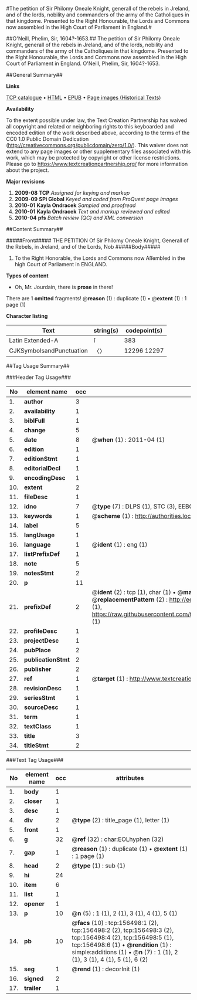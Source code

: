 #The petition of Sir Philomy Oneale Knight, generall of the rebels in Jreland, and of the lords, nobility and commanders of the army of the Catholiques in that kingdome. Presented to the Right Honourable, the Lords and Commons now assembled in the High Court of Parliament in England.#

##O'Neill, Phelim, Sir, 1604?-1653.##
The petition of Sir Philomy Oneale Knight, generall of the rebels in Jreland, and of the lords, nobility and commanders of the army of the Catholiques in that kingdome. Presented to the Right Honourable, the Lords and Commons now assembled in the High Court of Parliament in England.
O'Neill, Phelim, Sir, 1604?-1653.

##General Summary##

**Links**

[TCP catalogue](http://www.ota.ox.ac.uk/tcp/)  • 
[HTML](http://tei.it.ox.ac.uk/tcp/Texts-HTML/free/A90/A90155.html)  • 
[EPUB](http://tei.it.ox.ac.uk/tcp/Texts-EPUB/free/A90/A90155.epub) • 
[Page images (Historical Texts)](https://historicaltexts.jisc.ac.uk/eebo-99858798e)

**Availability**

To the extent possible under law, the Text Creation Partnership has waived all copyright and related or neighboring rights to this keyboarded and encoded edition of the work described above, according to the terms of the CC0 1.0 Public Domain Dedication (http://creativecommons.org/publicdomain/zero/1.0/). This waiver does not extend to any page images or other supplementary files associated with this work, which may be protected by copyright or other license restrictions. Please go to https://www.textcreationpartnership.org/ for more information about the project.

**Major revisions**

1. __2009-08__ __TCP__ *Assigned for keying and markup*
1. __2009-09__ __SPi Global__ *Keyed and coded from ProQuest page images*
1. __2010-01__ __Kayla Ondracek__ *Sampled and proofread*
1. __2010-01__ __Kayla Ondracek__ *Text and markup reviewed and edited*
1. __2010-04__ __pfs__ *Batch review (QC) and XML conversion*

##Content Summary##

#####Front#####
THE PETITION Of Sir Philomy Oneale Knight, Generall of the Rebels, in Jreland, and of the Lords, Nob
#####Body#####

1. To the Right Honorable, the Lords and Commons now Aſſembled in the high Court of Parliament in ENGLAND.

**Types of content**

  * Oh, Mr. Jourdain, there is **prose** in there!

There are 1 **omitted** fragments! 
 @__reason__ (1) : duplicate (1)  •  @__extent__ (1) : 1 page (1)

**Character listing**


|Text|string(s)|codepoint(s)|
|---|---|---|
|Latin Extended-A|ſ|383|
|CJKSymbolsandPunctuation|〈〉|12296 12297|

##Tag Usage Summary##

###Header Tag Usage###

|No|element name|occ|attributes|
|---|---|---|---|
|1.|__author__|3||
|2.|__availability__|1||
|3.|__biblFull__|1||
|4.|__change__|5||
|5.|__date__|8| @__when__ (1) : 2011-04 (1)|
|6.|__edition__|1||
|7.|__editionStmt__|1||
|8.|__editorialDecl__|1||
|9.|__encodingDesc__|1||
|10.|__extent__|2||
|11.|__fileDesc__|1||
|12.|__idno__|7| @__type__ (7) : DLPS (1), STC (3), EEBO-CITATION (1), PROQUEST (1), VID (1)|
|13.|__keywords__|1| @__scheme__ (1) : http://authorities.loc.gov/ (1)|
|14.|__label__|5||
|15.|__langUsage__|1||
|16.|__language__|1| @__ident__ (1) : eng (1)|
|17.|__listPrefixDef__|1||
|18.|__note__|5||
|19.|__notesStmt__|2||
|20.|__p__|11||
|21.|__prefixDef__|2| @__ident__ (2) : tcp (1), char (1)  •  @__matchPattern__ (2) : ([0-9\-]+):([0-9IVX]+) (1), (.+) (1)  •  @__replacementPattern__ (2) : http://eebo.chadwyck.com/downloadtiff?vid=$1&page=$2 (1), https://raw.githubusercontent.com/textcreationpartnership/Texts/master/tcpchars.xml#$1 (1)|
|22.|__profileDesc__|1||
|23.|__projectDesc__|1||
|24.|__pubPlace__|2||
|25.|__publicationStmt__|2||
|26.|__publisher__|2||
|27.|__ref__|1| @__target__ (1) : http://www.textcreationpartnership.org/docs/. (1)|
|28.|__revisionDesc__|1||
|29.|__seriesStmt__|1||
|30.|__sourceDesc__|1||
|31.|__term__|1||
|32.|__textClass__|1||
|33.|__title__|3||
|34.|__titleStmt__|2||


###Text Tag Usage###

|No|element name|occ|attributes|
|---|---|---|---|
|1.|__body__|1||
|2.|__closer__|1||
|3.|__desc__|1||
|4.|__div__|2| @__type__ (2) : title_page (1), letter (1)|
|5.|__front__|1||
|6.|__g__|32| @__ref__ (32) : char:EOLhyphen (32)|
|7.|__gap__|1| @__reason__ (1) : duplicate (1)  •  @__extent__ (1) : 1 page (1)|
|8.|__head__|2| @__type__ (1) : sub (1)|
|9.|__hi__|24||
|10.|__item__|6||
|11.|__list__|1||
|12.|__opener__|1||
|13.|__p__|10| @__n__ (5) : 1 (1), 2 (1), 3 (1), 4 (1), 5 (1)|
|14.|__pb__|10| @__facs__ (10) : tcp:156498:1 (2), tcp:156498:2 (2), tcp:156498:3 (2), tcp:156498:4 (2), tcp:156498:5 (1), tcp:156498:6 (1)  •  @__rendition__ (1) : simple:additions (1)  •  @__n__ (7) : 1 (1), 2 (1), 3 (1), 4 (1), 5 (1), 6 (2)|
|15.|__seg__|1| @__rend__ (1) : decorInit (1)|
|16.|__signed__|2||
|17.|__trailer__|1||
